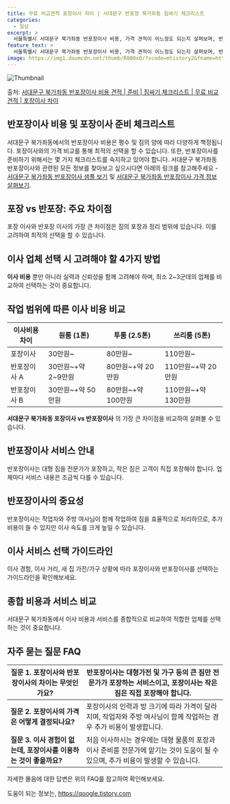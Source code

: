 ```yaml
---
title: 무료 비교견적 포장이사 차이 | 서대문구 반포장 북가좌동 짐싸기 체크리스트
categories:
  - 일상
excerpt: >
  서울특별시 서대문구 북가좌동 반포장이사 비용, 가격 견적이 어느정도 되는지 살펴보며, 반포장이사를 준비함에 있어 짐싸기 준비 체크리스트가 무엇인지 보겠습니다. 마지막으로 포장이사와 차이점을 통해 무료 비교견적으로 어떤 것이 더 합리적인 선택인지 공유 드립니다.서대문구 북가좌동 포장이사 견적 샘플 보기 👈 클릭서대문구 북가좌동 포장이사 가격 살펴보기 👈 클릭서대문구 북가좌동 반포장이사 평균 이사 비용평수서대문구 북가좌동 평균 이사 비용원룸 이사9평 이하 (1톤)30만원~투룸/쓰리룸 이사16평 ~ 20평 (2.5톤)80만원~쓰리룸 이사21평 (5톤) ~110만원~우리집 무료 이사견적 받기 👈 클릭포장 vs 반포장: 주요 차이점포장 이사와 반포장 이사의 가장 큰 차이점은 짐의 포장과 정리 범위에 있습니다..
feature_text: >
  서울특별시 서대문구 북가좌동 반포장이사 비용, 가격 견적이 어느정도 되는지 살펴보며, 반포장이사를 준비함에 있어 짐싸기 준비 체크리스트가 무엇인지 보겠습니다. 마지막으로 포장이사와 차이점을 통해 무료 비교견적으로 어떤 것이 더 합리적인 선택인지 공유 드립니다.서대문구 북가좌동 포장이사 견적 샘플 보기 👈 클릭서대문구 북가좌동 포장이사 가격 살펴보기 👈 클릭서대문구 북가좌동 반포장이사 평균 이사 비용평수서대문구 북가좌동 평균 이사 비용원룸 이사9평 이하 (1톤)30만원~투룸/쓰리룸 이사16평 ~ 20평 (2.5톤)80만원~쓰리룸 이사21평 (5톤) ~110만원~우리집 무료 이사견적 받기 👈 클릭포장 vs 반포장: 주요 차이점포장 이사와 반포장 이사의 가장 큰 차이점은 짐의 포장과 정리 범위에 있습니다..
image: https://img1.daumcdn.net/thumb/R800x0/?scode=mtistory2&fname=https%3A%2F%2Fblog.kakaocdn.net%2Fdn%2FIcBUF%2FbtsHcroCk2l%2FI3v957OjcX0zl8UxK3zmt0%2Fimg.webp
---
```


![Thumbnail](https://img1.daumcdn.net/thumb/R800x0/?scode=mtistory2&fname=https%3A%2F%2Fblog.kakaocdn.net%2Fdn%2FIcBUF%2FbtsHcroCk2l%2FI3v957OjcX0zl8UxK3zmt0%2Fimg.webp)

<p>출처: <a href="https://qoogle.tistory.com/9911" rel="dofollow">서대문구 북가좌동 반포장이사 비용 견적 | 준비 | 짐싸기 체크리스트 | 무료 비교견적 | 포장이사 차이</a> </p>

## 반포장이사 비용 및 포장이사 준비 체크리스트



서대문구 북가좌동에서의 반포장이사 비용은 평수 및 짐의 양에 따라 다양하게 책정됩니다. 포장이사와의 가격 비교를 통해 최적의 선택을 할 수
있습니다. 또한, 반포장이사를 준비하기 위해서는 몇 가지 체크리스트를 숙지하고 있어야 합니다. 서대문구 북가좌동 반포장이사와 관련된 모든
정보를 찾아보고 싶으시다면 아래의 링크를 참고해주세요 - [서대문구 북가좌동 반포장이사 샘플 보기](http://example.com) 및
[서대문구 북가좌동 반포장이사 가격 정보 살펴보기](http://example.com).

## 포장 vs 반포장: **주요 차이점**

포장 이사와 반포장 이사의 가장 큰 차이점은 짐의 포장과 정리 범위에 있습니다. 이를 고려하여 최적의 선택을 할 수 있습니다.

## 이사 업체 선택 시 고려해야 할 4가지 방법

**이사 비용** 뿐만 아니라 실력과 신뢰성을 함께 고려해야 하며, 최소 2~3군데의 업체를 비교하여 선택하는 것이 중요합니다.

## 작업 범위에 따른 이사 비용 비교

**이사비용 차이** | **원룸 (1톤)** | **투룸 (2.5톤)** | **쓰리룸 (5톤)**  
---|---|---|---  
포장이사 | 30만원~ | 80만원~ | 110만원~  
반포장이사 A | 30만원~+약 2~9만원 | 80만원~+약 20만원 | 110만원~+약 20만원  
반포장이사 B | 30만원~+약 50만원 | 80만원~+약 100만원 | 110만원~+약 130만원  
  
**서대문구 북가좌동 포장이사 vs 반포장이사** 의 가장 큰 차이점을 비교하여 살펴볼 수 있습니다.

## 반포장이사 서비스 안내

반포장이사는 대형 짐을 전문가가 포장하고, 작은 짐은 고객이 직접 포장해야 합니다. 업체마다 서비스 내용은 조금씩 다를 수 있습니다.

## 반포장이사의 중요성

반포장이사는 작업자와 주방 여사님이 함께 작업하여 짐을 효율적으로 처리하므로, 추가 비용이 들 수 있지만 이사 속도를 크게 높일 수
있습니다.

## 이사 서비스 선택 가이드라인

이사 경험, 이사 거리, 새 집 가전/가구 상황에 따라 포장이사와 반포장이사를 선택하는 가이드라인을 확인해보세요.

## 종합 비용과 서비스 비교

서대문구 북가좌동에서 이사 비용과 서비스를 종합적으로 비교하여 적합한 업체를 선택하는 것이 중요합니다.

## 자주 묻는 질문 FAQ

**질문 1. 포장이사와 반포장이사의 차이는 무엇인가요?** | 반포장이사는 대형가전 및 가구 등의 큰 짐만 전문가가 포장하는 서비스이고, 포장이사는 작은 짐은 직접 포장해야 합니다.  
---|---  
**질문 2. 포장이사의 가격은 어떻게 결정되나요?** | 포장이사의 인력과 방 크기에 따라 가격이 달라지며, 작업자와 주방 여사님이 함께 작업하는 경우 추가 비용이 발생합니다.  
**질문 3. 이사 경험이 없는데, 포장이사를 이용하는 것이 좋을까요?** | 처음 이사하시는 경우에는 대형 물품의 포장과 이사 준비를 전문가에 맡기는 것이 도움이 될 수 있으며, 추가 비용이 발생할 수 있습니다.  
  
자세한 물음에 대한 답변은 위의 FAQ를 참고하여 확인해보세요.



 

도움이 되는 정보는, <a href="https://qoogle.tistory.com" rel="dofollow">https://qoogle.tistory.com</a>



